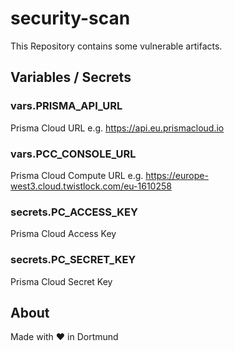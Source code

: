# security-scan
This Repository contains some vulnerable artifacts.

## Variables / Secrets
### vars.PRISMA_API_URL
Prisma Cloud URL e.g. https://api.eu.prismacloud.io

### vars.PCC_CONSOLE_URL
Prisma Cloud Compute URL e.g. https://europe-west3.cloud.twistlock.com/eu-1610258

### secrets.PC_ACCESS_KEY
Prisma Cloud Access Key

### secrets.PC_SECRET_KEY
Prisma Cloud Secret Key

## About
Made with ❤ in Dortmund
